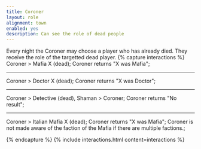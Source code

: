 ```yaml
---
title: Coroner
layout: role
alignment: town
enabled: yes
description: Can see the role of dead people
---
```


Every night the Coroner may choose a player who has already died. They receive the role of the targetted dead player.
{% capture interactions %}
Coroner > Mafia X (dead);
Coroner returns "X was Mafia";

---
Coroner > Doctor X (dead);
Coroner returns "X was Doctor";

---
Coroner > Detective (dead), Shaman > Coroner;
Coroner returns "No result";

---
Coroner > Italian Mafia X (dead);
Coroner returns "X was Mafia";
Coroner is not made aware of the faction of the Mafia if there are multiple factions.;

{% endcapture %}
{% include interactions.html content=interactions %}
